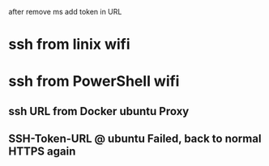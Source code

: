 after remove ms
add token in URL
# ssh from linix wifi
# ssh from PowerShell wifi
## ssh URL from Docker ubuntu Proxy 
## SSH-Token-URL @ ubuntu Failed, back to normal HTTPS again

